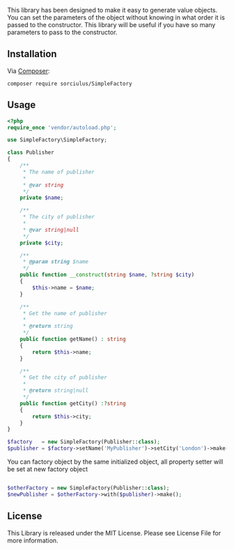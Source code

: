 This library has been designed to make it easy to generate value objects. You can set the parameters of the object without knowing in what order it is passed to the constructor. This library will be useful if you have so many parameters to pass to the constructor.

## Installation

Via [Composer](http://getcomposer.org/):

```
composer require sorciulus/SimpleFactory
```
## Usage

```php
<?php
require_once 'vendor/autoload.php';

use SimpleFactory\SimpleFactory;

class Publisher
{
    /**
     * The name of publisher
     *
     * @var string
     */
    private $name;

    /**
     * The city of publisher
     *
     * @var string|null
     */
    private $city;

    /**
     * @param string $name
     */
    public function __construct(string $name, ?string $city)
    {
        $this->name = $name;
    }

    /**
     * Get the name of publisher
     *
     * @return string
     */
    public function getName() : string
    {
        return $this->name;
    }

    /**
     * Get the city of publisher
     *
     * @return string|null
     */
    public function getCity() :?string
    {
        return $this->city;
    }
}

$factory   = new SimpleFactory(Publisher::class);
$publisher = $factory->setName('MyPublisher')->setCity('London')->make();

```
You can factory object by the same initialized object, all property setter will be set at new factory object

```php

$otherFactory = new SimpleFactory(Publisher::class);
$newPublisher = $otherFactory->with($publisher)->make();

```

License
----
This Library is released under the MIT License. Please see License File for more information.